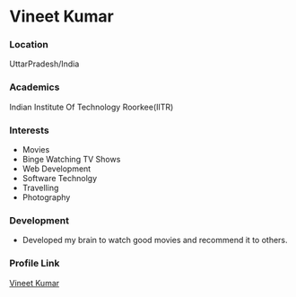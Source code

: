 # Vineet Kumar

### Location

UttarPradesh/India

### Academics

Indian Institute Of Technology Roorkee(IITR)

### Interests

- Movies
- Binge Watching TV Shows
- Web Development
- Software Technolgy
- Travelling
- Photography

### Development

- Developed my brain to watch good movies and recommend it to others.

### Profile Link

[Vineet Kumar](https://github.com/eddyvk01)
